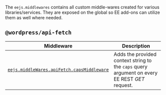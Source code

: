 The `eejs.middlewares` contains all custom middle-wares created for various libraries/services.  They are exposed on the global so EE add-ons can utilize them as well where needed.

## `@wordpress/api-fetch`

| Middleware                                                                                                       | Description                                                                                  |
| -----------------------------------------------------------------------------------------------------------------| ---------------------------------------------------------------------------------------------|
| [`eejs.middleWares.apiFetch.capsMiddleware`](./api-fetch.md#eejsmiddlewaresapifetchcapsmiddleware-context--read-)| Adds the provided context string to the `caps` query argument on every EE REST _GET_ request.|